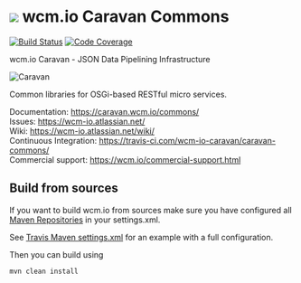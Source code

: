 <img src="https://wcm.io/images/favicon-16@2x.png"/> wcm.io Caravan Commons
======
[![Build Status](https://travis-ci.com/wcm-io-caravan/caravan-commons.png?branch=develop)](https://travis-ci.com/wcm-io-caravan/caravan-commons)
[![Code Coverage](https://codecov.io/gh/wcm-io-caravan/caravan-commons/branch/develop/graph/badge.svg)](https://codecov.io/gh/wcm-io-caravan/caravan-commons)

wcm.io Caravan - JSON Data Pipelining Infrastructure

![Caravan](https://github.com/wcm-io-caravan/caravan-tooling/blob/master/public_site/src/site/resources/images/caravan.gif)

Common libraries for OSGi-based RESTful micro services.

Documentation: https://caravan.wcm.io/commons/<br/>
Issues: https://wcm-io.atlassian.net/<br/>
Wiki: https://wcm-io.atlassian.net/wiki/<br/>
Continuous Integration: https://travis-ci.com/wcm-io-caravan/caravan-commons/<br/>
Commercial support: https://wcm.io/commercial-support.html


## Build from sources

If you want to build wcm.io from sources make sure you have configured all [Maven Repositories](https://caravan.wcm.io/maven.html) in your settings.xml.

See [Travis Maven settings.xml](https://github.com/wcm-io-caravan/caravan-commons/blob/master/.travis.maven-settings.xml) for an example with a full configuration.

Then you can build using

```
mvn clean install
```
